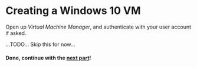 # Creating a Windows 10 VM
Open up *Virtual Machine Manager*, and authenticate with your user account if asked.

...TODO...
Skip this for now...

#### Done, continue with the [next part](KERNEL_SETUP.md)!